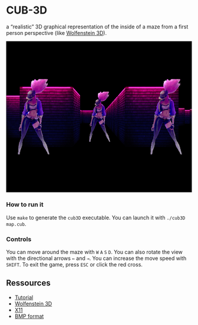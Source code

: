 # CUB-3D

a “realistic” 3D graphical
representation of the inside of a maze from a
first person perspective
(like [Wolfenstein 3D](https://fr.wikipedia.org/wiki/Wolfenstein_3D)).

<img align="center" src="./pngs/neonbrkda1024.png" alt="Screenshot of the game" />

### How to run it

Use ``make`` to generate the ``cub3D`` executable.
You can launch it with ``./cub3D map.cub``.

### Controls

You can move around the maze with ``W`` ``A`` ``S`` ``D``.
You can also rotate the view with the directional arrows ``←`` and ``→``.
You can increase the move speed with ``SHIFT``.
To exit the game, press ``ESC`` or click the red cross.

## Ressources

* [Tutorial](https://lodev.org/cgtutor/raycasting.html)
* [Wolfenstein 3D](http://users.atw.hu/wolf3d/)
* [X11](https://github.com/qst0/ft_libgfx)
* [BMP format](https://web.archive.org/web/20080912171714/http://www.fortunecity.com/skyscraper/windows/364/bmpffrmt.html)
